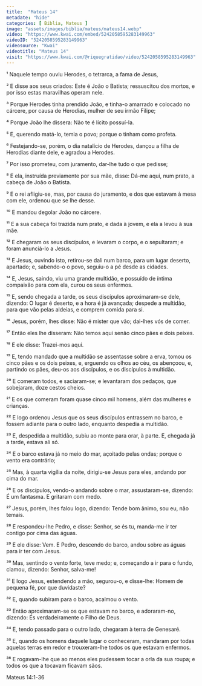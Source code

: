```yaml
---
title:  "Mateus 14"
metadate: "hide"
categories: [ Biblia, Mateus ]
image: "assets/images/biblia/mateus/mateus14.webp"
video: "https://www.kwai.com/embed/5242058595283149963"
videoID: "5242058595283149963"
videosource: "Kwai"
videotitle: "Mateus 14"
visit: "https://www.kwai.com/@riquegratidao/video/5242058595283149963"
---
```


¹ Naquele tempo ouviu Herodes, o tetrarca, a fama de Jesus,

² E disse aos seus criados: Este é João o Batista; ressuscitou dos mortos, e por isso estas maravilhas operam nele.

³ Porque Herodes tinha prendido João, e tinha-o amarrado e colocado no cárcere, por causa de Herodias, mulher de seu irmão Filipe;

⁴ Porque João lhe dissera: Não te é lícito possuí-la.

⁵ E, querendo matá-lo, temia o povo; porque o tinham como profeta.

⁶ Festejando-se, porém, o dia natalício de Herodes, dançou a filha de Herodias diante dele, e agradou a Herodes.

⁷ Por isso prometeu, com juramento, dar-lhe tudo o que pedisse;

⁸ E ela, instruída previamente por sua mãe, disse: Dá-me aqui, num prato, a cabeça de João o Batista.

⁹ E o rei afligiu-se, mas, por causa do juramento, e dos que estavam à mesa com ele, ordenou que se lhe desse.

¹⁰ E mandou degolar João no cárcere.

¹¹ E a sua cabeça foi trazida num prato, e dada à jovem, e ela a levou à sua mãe.

¹² E chegaram os seus discípulos, e levaram o corpo, e o sepultaram; e foram anunciá-lo a Jesus.

¹³ E Jesus, ouvindo isto, retirou-se dali num barco, para um lugar deserto, apartado; e, sabendo-o o povo, seguiu-o a pé desde as cidades.

¹⁴ E, Jesus, saindo, viu uma grande multidão, e possuído de íntima compaixão para com ela, curou os seus enfermos.

¹⁵ E, sendo chegada a tarde, os seus discípulos aproximaram-se dele, dizendo: O lugar é deserto, e a hora é já avançada; despede a multidão, para que vão pelas aldeias, e comprem comida para si.

¹⁶ Jesus, porém, lhes disse: Não é mister que vão; dai-lhes vós de comer.

¹⁷ Então eles lhe disseram: Não temos aqui senão cinco pães e dois peixes.

¹⁸ E ele disse: Trazei-mos aqui.

¹⁹ E, tendo mandado que a multidão se assentasse sobre a erva, tomou os cinco pães e os dois peixes, e, erguendo os olhos ao céu, os abençoou, e, partindo os pães, deu-os aos discípulos, e os discípulos à multidão.

²⁰ E comeram todos, e saciaram-se; e levantaram dos pedaços, que sobejaram, doze cestos cheios.

²¹ E os que comeram foram quase cinco mil homens, além das mulheres e crianças.

²² E logo ordenou Jesus que os seus discípulos entrassem no barco, e fossem adiante para o outro lado, enquanto despedia a multidão.

²³ E, despedida a multidão, subiu ao monte para orar, à parte. E, chegada já a tarde, estava ali só.

²⁴ E o barco estava já no meio do mar, açoitado pelas ondas; porque o vento era contrário;

²⁵ Mas, à quarta vigília da noite, dirigiu-se Jesus para eles, andando por cima do mar.

²⁶ E os discípulos, vendo-o andando sobre o mar, assustaram-se, dizendo: É um fantasma. E gritaram com medo.

²⁷ Jesus, porém, lhes falou logo, dizendo: Tende bom ânimo, sou eu, não temais.

²⁸ E respondeu-lhe Pedro, e disse: Senhor, se és tu, manda-me ir ter contigo por cima das águas.

²⁹ E ele disse: Vem. E Pedro, descendo do barco, andou sobre as águas para ir ter com Jesus.

³⁰ Mas, sentindo o vento forte, teve medo; e, começando a ir para o fundo, clamou, dizendo: Senhor, salva-me!

³¹ E logo Jesus, estendendo a mão, segurou-o, e disse-lhe: Homem de pequena fé, por que duvidaste?

³² E, quando subiram para o barco, acalmou o vento.

³³ Então aproximaram-se os que estavam no barco, e adoraram-no, dizendo: És verdadeiramente o Filho de Deus.

³⁴ E, tendo passado para o outro lado, chegaram à terra de Genesaré.

³⁵ E, quando os homens daquele lugar o conheceram, mandaram por todas aquelas terras em redor e trouxeram-lhe todos os que estavam enfermos.

³⁶ E rogavam-lhe que ao menos eles pudessem tocar a orla da sua roupa; e todos os que a tocavam ficavam sãos. 



Mateus 14:1-36